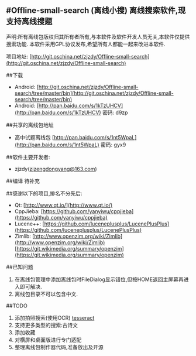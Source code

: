 #Offline-small-search  (离线小搜)
离线搜索软件,现支持离线搜题
------------
声明:所有离线包版权归其所有者所有,与本软件及软件开发人员无关,本软件仅提供搜索功能.
本软件采用GPL协议发布,希望所有人都能一起来改进本软件.

项目地址: [http://git.oschina.net/zjzdy/Offline-small-search](http://git.oschina.net/zjzdy/Offline-small-search)

##下载
* Android: [http://git.oschina.net/zjzdy/Offline-small-search/tree/master/bin](http://git.oschina.net/zjzdy/Offline-small-search/tree/master/bin)
* Android: [http://pan.baidu.com/s/1kTzUHCV](http://pan.baidu.com/s/1kTzUHCV)  密码: d9zp

##共享的离线包地址
* 高中试题离线包 [http://pan.baidu.com/s/1nt5WpaL](http://pan.baidu.com/s/1nt5WpaL) 密码: gyx9

##软件主要开发者:
* zjzdy(zjzengdongyang@163.com)

##编译
待补充

##感谢以下的项目,排名不分先后:
* Qt: [http://www.qt.io/](http://www.qt.io/)
* CppJieba: [https://github.com/yanyiwu/cppjieba](https://github.com/yanyiwu/cppjieba)
* Lucene++: [https://github.com/luceneplusplus/LucenePlusPlus](https://github.com/luceneplusplus/LucenePlusPlus)
* Zimlib: [http://www.openzim.org/wiki/Zimlib](http://www.openzim.org/wiki/Zimlib) [https://git.wikimedia.org/summary/openzim](https://git.wikimedia.org/summary/openzim)

##已知问题
1. 在离线包管理中添加离线包时FileDialog显示错位,但按HOME返回主屏幕再进入即可解决.
2. 离线包目录不可以包含中文.

##TODO
1. 添加拍照搜索(使用OCR) [tesseract](https://github.com/tesseract-ocr/tesseract)
2. 支持更多类型的搜索:古诗文
3. 添加收藏
4. 对横屏和桌面版进行专门适配
5. 整理离线包制作器代码,准备放出及开源